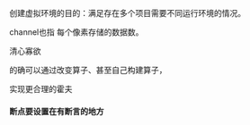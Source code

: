 创建虚拟环境的目的：满足存在多个项目需要不同运行环境的情况。

channel也指 每个像素存储的数据数。





清心寡欲



的确可以通过改变算子、甚至自己构建算子，

实现更合理的霍夫





#### 断点要设置在有断言的地方